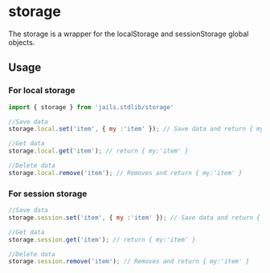# storage

The storage is a wrapper for the localStorage and sessionStorage global objects.


## Usage

### For local storage

```js
import { storage } from 'jails.stdlib/storage'

//Save data
storage.local.set('item', { my :'item' }); // Save data and return { my:'item' }

//Get data
storage.local.get('item'); // return { my:'item' }

//Delete data
storage.local.remove('item'); // Removes and return { my:'item' }
```

### For session storage

```js
//Save data
storage.session.set('item', { my :'item' }); // Save data and return { my:'item' }

//Get data
storage.session.get('item'); // return { my:'item' }

//Delete data
storage.session.remove('item'); // Removes and return { my:'item' }
```
